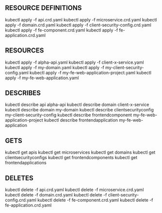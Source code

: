 ## RESOURCE DEFINITIONS
kubectl apply -f api.crd.yaml
kubectl apply -f microservice.crd.yaml
kubectl apply -f domain.crd.yaml
kubectl apply -f client-security-config.crd.yaml
kubectl apply -f fe-component.crd.yaml
kubectl apply -f fe-application.crd.yaml

## RESOURCES
kubectl apply -f alpha-api.yaml
kubectl apply -f client-x-service.yaml
kubectl apply -f my-domain.yaml
kubectl apply -f my-client-security-config.yaml
kubectl apply -f my-fe-web-application-project.yaml
kubectl apply -f my-fe-web-application.yaml

## DESCRIBES
kubectl describe api alpha-api
kubectl describe domain client-x-service
kubectl describe domain my-domain
kubectl describe clientsecurityconfig my-client-security-config
kubectl describe frontendcomponent my-fe-web-application-project
kubectl describe frontendapplication my-fe-web-application

## GETS
kubectl get apis
kubectl get microservices
kubectl get domains
kubectl get clientsecurityconfigs
kubectl get frontendcomponents
kubectl get frontendapplications

## DELETES
kubectl delete -f api.crd.yaml
kubectl delete -f microservice.crd.yaml
kubectl delete -f domain.crd.yaml
kubectl delete -f client-security-config.crd.yaml
kubectl delete -f fe-component.crd.yaml
kubectl delete -f fe-application.crd.yaml